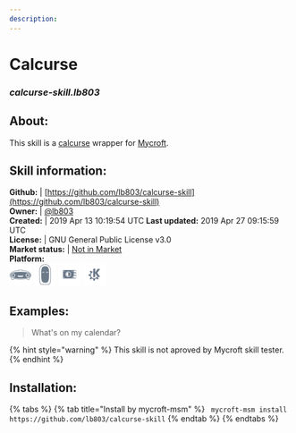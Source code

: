 ```yaml
--- 
description: 
---
```


# Calcurse  
### _calcurse-skill.lb803_  
## About:  
This skill is a [calcurse](https://packages.debian.org/stable/calcurse) wrapper for [Mycroft](https://mycroft.ai/).

## Skill information:  
**Github:** | [https://github.com/lb803/calcurse-skill](https://github.com/lb803/calcurse-skill)  
**Owner:** | [@lb803](https://github.com/lb803)  
**Created:** | 2019 Apr 13 10:19:54 UTC  **Last updated:** 2019 Apr 27 09:15:59 UTC  
**License:** | GNU General Public License v3.0  
**Market status:** | [Not in Market](https://market.mycroft.ai/skill/)  
**Platform:**  
 ![](../.gitbook/assets/mark-1-icon.png)  ![](../.gitbook/assets/mark-2-icon.png)  ![](../.gitbook/assets/picroft-icon.png)  ![](../.gitbook/assets/kde.png)   
## Examples:  
> What's on my calendar?  
  
{% hint style="warning" %}
This skill is not aproved by Mycroft skill tester.
{% endhint %}
    
## Installation:  
{% tabs %}
{% tab title="Install by mycroft-msm" %}
``` mycroft-msm install https://github.com/lb803/calcurse-skill```
{% endtab %}
  {% endtabs %}
  